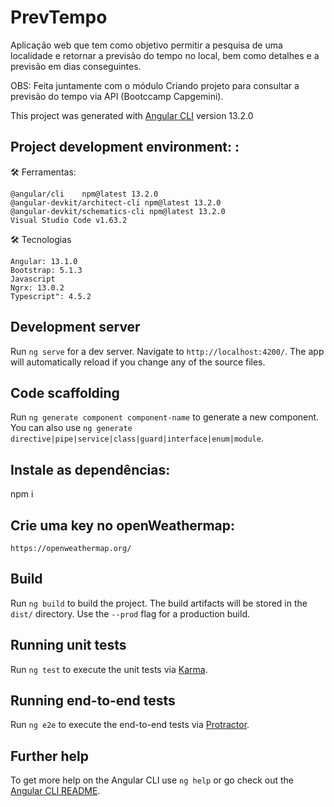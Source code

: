 # PrevTempo

Aplicação web que tem como objetivo permitir a pesquisa de uma localidade e retornar a previsão do tempo no local, bem como detalhes e a previsão em dias conseguintes. 

OBS: Feita juntamente com o módulo Criando projeto para consultar a previsão do tempo via API (Bootccamp Capgemini).

This project was generated with [Angular CLI](https://github.com/angular/angular-cli) version 13.2.0

## Project development environment: :

  🛠 Ferramentas:

    @angular/cli 	npm@latest 13.2.0
    @angular-devkit/architect-cli npm@latest 13.2.0
    @angular-devkit/schematics-cli npm@latest 13.2.0
    Visual Studio Code v1.63.2

  🛠 Tecnologias 

    Angular: 13.1.0
    Bootstrap: 5.1.3
    Javascript
    Ngrx: 13.0.2
    Typescript": 4.5.2

## Development server

Run `ng serve` for a dev server. Navigate to `http://localhost:4200/`. The app will automatically reload if you change any of the source files.

## Code scaffolding

Run `ng generate component component-name` to generate a new component. You can also use `ng generate directive|pipe|service|class|guard|interface|enum|module`.

## Instale as dependências:

  npm i

## Crie uma key no openWeathermap:

    https://openweathermap.org/


## Build

Run `ng build` to build the project. The build artifacts will be stored in the `dist/` directory. Use the `--prod` flag for a production build.

## Running unit tests

Run `ng test` to execute the unit tests via [Karma](https://karma-runner.github.io).

## Running end-to-end tests

Run `ng e2e` to execute the end-to-end tests via [Protractor](http://www.protractortest.org/).

## Further help

To get more help on the Angular CLI use `ng help` or go check out the [Angular CLI README](https://github.com/angular/angular-cli/blob/master/README.md).
